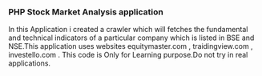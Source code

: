 

### PHP Stock Market Analysis application


In this Application i created a crawler which will fetches the fundamental and technical indicators of a particular company which is listed in BSE and NSE.This application uses websites equitymaster.com , traidingview.com , investello.com . This code is Only for Learning purpose.Do not try in real applications.
